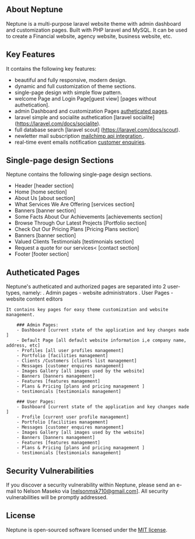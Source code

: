 
## About Neptune

Neptune is a multi-purpose laravel website theme with admin dashboard and customization pages. Built with PHP laravel and MySQL. It can be used to create a Financial website, agency website, business website, etc.

## Key Features

 It contains the following key features:
 
- beautiful and fully responsive, modern design.
- dynamic and full customization of theme sections.
- single-page design with simple flow pattern.
- welcome Page and Login Page[guest view] [pages without authetication].
- admin Dashboard and customization Pages [autheticated pages](https://www.creativetim.com).
- laravel simple and socialite authetication [laravel socialite] (https://laravel.com/docs/socialite).
- full database search [laravel scout] (https://laravel.com/docs/scout).
- newletter mail subscription [mailchimp api integration ](https://www.mailchimp.com).
- real-time event emails notification [customer enquiries](https://laravel.com/docs/messaging).


## Single-page design Sections

Neptune contains the following single-page design sections.

- Header [header section]
- Home [home section]
- About Us  [about section]  
- What Services We Are Offering [services section]
- Banners [banner section]
- Some Facts About Our Achievements [achievements section]
- Browse Through Our Latest Projects [Portfolio section]
- Check Out Our Pricing Plans [Pricing Plans section]
- Banners [banner section]
- Valued Clients Testimonials  [testimonials section]
- Request a quote for our services< [contact section]
- Footer [footer section]


## Autheticated Pages
Neptune's autheticated and authorized pages are separated into 2 user-types, namely:
	. Admin pages - website administrators
	. User Pages - website content editors

	It contains key pages for easy theme customization and website management.

		### Admin Pages:
		- Dashboard [current state of the application and key changes made ]
		- Default Page [all default website information i,e company name, address, etc]
		- Profiles [all user profiles management]
		- Portfolio [facilities management]
		- Clients /Customers [clients list management]
		- Messages [customer enquires management]
		- Images Gallery [all images used by the website]
		- Banners [banners management]
		- Features [features management]
		- Plans & Pricing [plans and pricing management ]
		- testimonials [testimonials management]

		### User Pages:
		- Dashboard [current state of the application and key changes made ]
		- Profile [current user profile management]
		- Portfolio [facilities management]
		- Messages [customer enquires management]
		- Images Gallery [all images used by the website]
		- Banners [banners management]
		- Features [features management]
		- Plans & Pricing [plans and pricing management ]		
		- testimonials [testimonials management]


## Security Vulnerabilities

If you discover a security vulnerability within Neptune, please send an e-mail to Nelson Maseko via [nelsonmsk710@gmail.com]. All security vulnerabilities will be promptly addressed.

## License

Neptune is open-sourced software licensed under the [MIT license](https://opensource.org/licenses/MIT).
